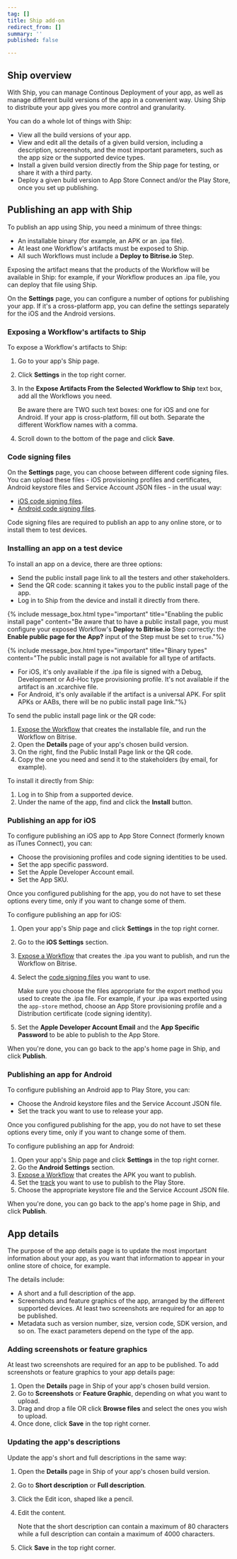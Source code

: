 ```yaml
---
tag: []
title: Ship add-on
redirect_from: []
summary: ''
published: false

---
```

## Ship overview

With Ship, you can manage Continous Deployment of your app, as well as manage different build versions of the app in a convenient way. Using Ship to distribute your app gives you more control and granularity.

You can do a whole lot of things with Ship:

* View all the build versions of your app.
* View and edit all the details of a given build version, including a description, screenshots, and the most important parameters, such as the app size or the supported device types.
* Install a given build version directly from the Ship page for testing, or share it with a third party.
* Deploy a given build version to App Store Connect and/or the Play Store, once you set up publishing.

## Publishing an app with Ship

To publish an app using Ship, you need a minimum of three things:

* An installable binary (for example, an APK or an .ipa file).
* At least one Workflow's artifacts must be exposed to Ship.
* All such Workflows must include a **Deploy to Bitrise.io** Step.

Exposing the artifact means that the products of the Workflow will be available in Ship: for example, if your Workflow produces an .ipa file, you can deploy that file using Ship.

On the **Settings** page, you can configure a number of options for publishing your app. If it's a cross-platform app, you can define the settings separately for the iOS and the Android versions.

### Exposing a Workflow's artifacts to Ship

To expose a Workflow's artifacts to Ship:

1. Go to your app's Ship page.
2. Click **Settings** in the top right corner.
3. In the **Expose Artifacts From the Selected Workflow to Ship** text box, add all the Workflows you need.

   Be aware there are TWO such text boxes: one for iOS and one for Android. If your app is cross-platform, fill out both. Separate the different Workflow names with a comma.
4. Scroll down to the bottom of the page and click **Save**.

### Code signing files

On the **Settings** page, you can choose between different code signing files. You can upload these files - iOS provisioning profiles and certificates, Android keystore files and Service Account JSON files - in the usual way:

* [iOS code signing files](/code-signing/ios-code-signing/code-signing-index/).
* [Android code signing files](/code-signing/android-code-signing/android-code-signing-index/).

Code signing files are required to publish an app to any online store, or to install them to test devices.

### Installing an app on a test device

To install an app on a device, there are three options:

* Send the public install page link to all the testers and other stakeholders.
* Send the QR code: scanning it takes you to the public install page of the app.
* Log in to Ship from the device and install it directly from there.

{% include message_box.html type="important" title="Enabling the public install page" content="Be aware that to have a public install page, you must configure your exposed Workflow's **Deploy to Bitrise.io** Step correctly: the **Enable public page for the App?** input of the Step must be set to `true`."%}

{% include message_box.html type="important" title="Binary types" content="The public install page is not available for all type of artifacts.

* For iOS, it's only available if the .ipa file is signed with a Debug, Development or Ad-Hoc type provisioning profile. It's not available if the artifact is an .xcarchive file.
* For Android, it's only available if the artifact is a universal APK. For split APKs or AABs, there will be no public install page link."%}

To send the public install page link or the QR code:

1. [Expose the Workflow](/deploy/ship/#exposing-a-workflows-artifacts-to-ship) that creates the installable file, and run the Workflow on Bitrise.
2. Open the **Details** page of your app's chosen build version.
3. On the right, find the Public Install Page link or the QR code.
4. Copy the one you need and send it to the stakeholders (by email, for example).

To install it directly from Ship:

1. Log in to Ship from a supported device.
2. Under the name of the app, find and click the **Install** button.

### Publishing an app for iOS

To configure publishing an iOS app to App Store Connect (formerly known as iTunes Connect), you can:

* Choose the provisioning profiles and code signing identities to be used.
* Set the app specific password.
* Set the Apple Developer Account email.
* Set the App SKU.

Once you configured publishing for the app, you do not have to set these options every time, only if you want to change some of them.

To configure publishing an app for iOS:

1. Open your app's Ship page and click **Settings** in the top right corner.
2. Go to the **iOS Settings** section.
3. [Expose a Workflow](/deploy/ship/#exposing-a-workflows-artifacts-to-ship) that creates the .ipa you want to publish, and run the Workflow on Bitrise.
4. Select the [code signing files](/deploy/ship/#code-signing-files) you want to use.

   Make sure you choose the files appropriate for the export method you used to create the .ipa file. For example, if your .ipa was exported using the `app-store` method, choose an App Store provisioning profile and a Distribution certificate (code signing identity).
5. Set the **Apple Developer Account Email** and the **App Specific Password** to be able to publish to the App Store.

When you're done, you can go back to the app's home page in Ship, and click **Publish**.

### Publishing an app for Android

To configure publishing an Android app to Play Store, you can:

* Choose the Android keystore files and the Service Account JSON file.
* Set the track you want to use to release your app.

Once you configured publishing for the app, you do not have to set these options every time, only if you want to change some of them.

To configure publishing an app for Android:

1. Open your app's Ship page and click **Settings** in the top right corner.
2. Go the **Android Settings** section.
3. [Expose a Workflow](/deploy/ship/#exposing-a-workflows-artifacts-to-ship) that creates the APK you want to publish.
4. Set the [track](https://developers.google.com/android-publisher/tracks) you want to use to publish to the Play Store.
5. Choose the appropriate keystore file and the Service Account JSON file.

When you're done, you can go back to the app's home page in Ship, and click **Publish**.

## App details

The purpose of the app details page is to update the most important information about your app, as you want that information to appear in your online store of choice, for example.

The details include:

* A short and a full description of the app.
* Screenshots and feature graphics of the app, arranged by the different supported devices.  At least two screenshots are required for an app to be published.
* Metadata such as version number, size, version code, SDK version, and so on. The exact parameters depend on the type of the app.

### Adding screenshots or feature graphics

At least two screenshots are required for an app to be published. To add screenshots or feature graphics to your app details page:

1. Open the **Details** page in Ship of your app's chosen build version.
2. Go to **Screenshots** or **Feature Graphic**, depending on what you want to upload.
3. Drag and drop a file OR click **Browse files** and select the ones you wish to upload.
4. Once done, click **Save** in the top right corner.

### Updating the app's descriptions

Update the app's short and full descriptions in the same way:

1. Open the **Details** page in Ship of your app's chosen build version.
2. Go to **Short description** or **Full description**.
3. Click the Edit icon, shaped like a pencil.
4. Edit the content.

   Note that the short description can contain a maximum of 80 characters while a full description can contain a maximum of 4000 characters.
5. Click **Save** in the top right corner.